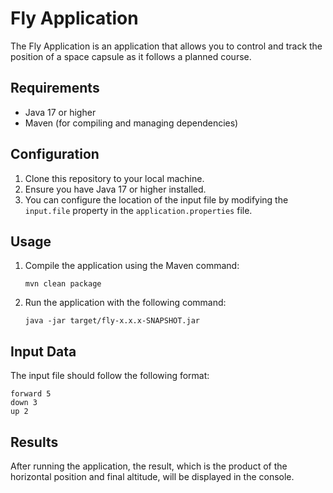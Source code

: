 # Fly Application

The Fly Application is an application that allows you to control and track the position of a space capsule as it follows a planned course.

## Requirements

- Java 17 or higher
- Maven (for compiling and managing dependencies)

## Configuration

1. Clone this repository to your local machine.
2. Ensure you have Java 17 or higher installed.
3. You can configure the location of the input file by modifying the `input.file` property in the `application.properties` file.

## Usage

1. Compile the application using the Maven command:

   ```shell
   mvn clean package
   ```

2. Run the application with the following command:

   ```shell
   java -jar target/fly-x.x.x-SNAPSHOT.jar
   ```

## Input Data

The input file should follow the following format:

   ```shell
   forward 5
   down 3
   up 2
   ```

## Results

After running the application, the result, which is the product of the horizontal position and final altitude, will be displayed in the console.